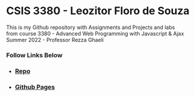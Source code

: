 # CSIS 3380 - Leozitor Floro de Souza
This is my Github repository with Assignments and Projects and labs  
from course 3380 - Advanced Web Programming with Javascript & Ajax  
Summer 2022 - Professor Rezza Ghaeli

### Follow Links Below
* ### [Repo](https://github.com/leozitor/CSIS3380)
* ### [Github Pages](https://leozitor.github.io/CSIS3380/)
